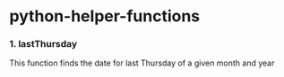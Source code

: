 # python-helper-functions


### 1. lastThursday
This function finds the date for last Thursday of a given month and year
